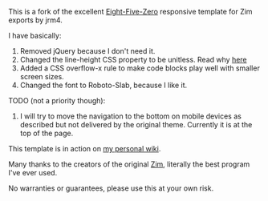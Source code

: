This is a fork of the excellent [Eight-Five-Zero](https://github.com/jrm4/Eight-Five-Zero) responsive template for Zim exports by jrm4.

I have basically:
1. Removed jQuery because I don't need it.
2. Changed the line-height CSS property to be unitless. Read why [here](https://ronitray.xyz/posts/line-height-units-css)
3. Added a CSS overflow-x rule to make code blocks play well with smaller screen sizes.
4. Changed the font to Roboto-Slab, because I like it.

TODO (not a priority though):
1. I will try to move the navigation to the bottom on mobile devices as described but not delivered by the original theme. Currently it is at the top of the page.

This template is in action on [my personal wiki](https://wiki.ronitray.xyz/).

Many thanks to the creators of the original [Zim](http://zim-wiki.org), literally the best program I've ever used.

No warranties or guarantees, please use this at your own risk.
